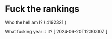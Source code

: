 # Fuck the rankings

Who the hell am I?
{ 4192321 }

What fucking year is it?
[ 2024-06-20T12:30:00Z ]
